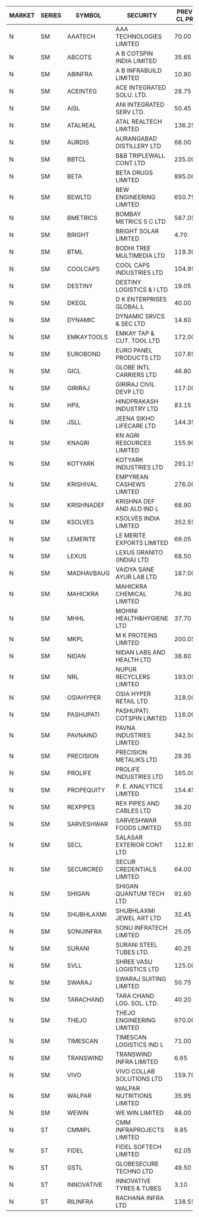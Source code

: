 


| MARKET | SERIES | SYMBOL | SECURITY | PREV CL PR | OPEN PRICE | HIGH PRICE | LOW PRICE | CLOSE PRICE | NET TRDVAL | NET TRDQTY | CORP IND | HI 52 WK | LO 52 WK |
| ----- | ----- | ----- | ----- | ----- | ----- | ----- | ----- | ----- | ----- | ----- | ----- | ----- | ----- |
| N | SM | AAATECH | AAA TECHNOLOGIES LIMITED | 70.00 | 69.00 | 69.00 | 69.00 | 69.00 | 207000.00 | 3000 |  | 78.00 | 44.00 |
| N | SM | ABCOTS | A B COTSPIN INDIA LIMITED | 35.65 | 34.15 | 34.15 | 34.15 | 34.15 | 136600.00 | 4000 |  | 61.35 | 34.15 |
| N | SM | ABINFRA | A B INFRABUILD LIMITED | 10.90 | 10.40 | 10.40 | 10.40 | 10.40 | 41600.00 | 4000 |  | 11.85 | 5.80 |
| N | SM | ACEINTEG | ACE INTEGRATED SOLU. LTD. | 28.75 | 30.15 | 30.15 | 27.40 | 27.40 | 1208700.00 | 40500 |  | 31.60 | 14.45 |
| N | SM | AISL | ANI INTEGRATED SERV LTD. | 50.45 | 47.95 | 49.85 | 47.95 | 47.95 | 174900.00 | 3600 |  | 72.45 | 31.55 |
| N | SM | ATALREAL | ATAL REALTECH LIMITED | 136.25 | 128.00 | 136.00 | 128.00 | 132.45 | 1054240.00 | 8000 |  | 188.40 | 37.00 |
| N | SM | AURDIS | AURANGABAD DISTILLERY LTD | 68.00 | 67.00 | 67.00 | 65.00 | 65.00 | 264000.00 | 4000 |  | 86.00 | 33.95 |
| N | SM | BBTCL | B&B TRIPLEWALL CONT LTD | 235.00 | 225.00 | 225.00 | 225.00 | 225.00 | 225000.00 | 1000 |  | 307.00 | 73.00 |
| N | SM | BETA | BETA DRUGS LIMITED | 895.00 | 835.20 | 873.90 | 835.20 | 862.50 | 2595420.00 | 3000 |  | 1024.40 | 279.50 |
| N | SM | BEWLTD | BEW ENGINEERING LIMITED | 650.75 | 660.00 | 660.00 | 640.00 | 641.35 | 1287037.50 | 2000 |  | 1187.20 | 228.15 |
| N | SM | BMETRICS | BOMBAY METRICS S C LTD | 587.05 | 587.05 | 587.05 | 558.00 | 565.00 | 2734860.00 | 4800 |  | 587.05 | 117.90 |
| N | SM | BRIGHT | BRIGHT SOLAR LIMITED | 4.70 | 4.70 | 4.70 | 4.50 | 4.60 | 68850.00 | 15000 |  | 10.55 | 4.45 |
| N | SM | BTML | BODHI TREE MULTIMEDIA LTD | 119.30 | 113.35 | 123.80 | 113.35 | 123.80 | 708240.00 | 6000 |  | 174.00 | 65.00 |
| N | SM | COOLCAPS | COOL CAPS INDUSTRIES LTD | 104.95 | 101.60 | 104.20 | 101.50 | 103.40 | 2155200.00 | 21000 |  | 108.00 | 41.50 |
| N | SM | DESTINY | DESTINY LOGISTICS & I LTD | 19.05 | 18.30 | 20.00 | 18.10 | 20.00 | 2515800.00 | 132000 |  | 20.00 | 8.05 |
| N | SM | DKEGL | D K ENTERPRISES GLOBAL L | 40.00 | 41.50 | 42.50 | 40.55 | 40.55 | 2117250.00 | 51000 |  | 72.60 | 34.70 |
| N | SM | DYNAMIC | DYNAMIC SRVCS & SEC LTD | 14.60 | 15.40 | 15.40 | 15.40 | 15.40 | 30800.00 | 2000 |  | 57.70 | 13.00 |
| N | SM | EMKAYTOOLS | EMKAY TAP & CUT. TOOL LTD | 172.00 | 180.60 | 180.60 | 180.60 | 180.60 | 108360.00 | 600 |  | 306.00 | 109.00 |
| N | SM | EUROBOND | EURO PANEL PRODUCTS LTD | 107.65 | 107.35 | 107.35 | 104.00 | 104.00 | 1265400.00 | 12000 |  | 147.65 | 72.05 |
| N | SM | GICL | GLOBE INTL CARRIERS LTD | 46.80 | 49.05 | 49.10 | 49.05 | 49.10 | 1840875.00 | 37500 |  | 49.10 | 17.15 |
| N | SM | GIRIRAJ | GIRIRAJ CIVIL DEVP LTD | 117.00 | 117.00 | 117.00 | 117.00 | 117.00 | 8002800.00 | 68400 |  | 129.10 | 71.25 |
| N | SM | HPIL | HINDPRAKASH INDUSTRY LTD | 83.15 | 79.00 | 79.00 | 79.00 | 79.00 | 948000.00 | 12000 |  | 93.90 | 45.40 |
| N | SM | JSLL | JEENA SIKHO LIFECARE LTD | 144.35 | 140.00 | 144.00 | 140.00 | 144.00 | 428000.00 | 3000 |  | 182.50 | 136.10 |
| N | SM | KNAGRI | KN AGRI RESOURCES LIMITED | 155.90 | 153.80 | 154.90 | 152.25 | 153.70 | 4427760.00 | 28800 |  | 261.00 | 144.00 |
| N | SM | KOTYARK | KOTYARK INDUSTRIES LTD | 291.15 | 287.80 | 287.80 | 266.30 | 270.20 | 6624160.00 | 24400 |  | 402.00 | 67.90 |
| N | SM | KRISHIVAL | EMPYREAN CASHEWS LIMITED | 276.00 | 262.55 | 265.00 | 262.20 | 265.00 | 3945900.00 | 15000 |  | 321.65 | 68.00 |
| N | SM | KRISHNADEF | KRISHNA DEF AND ALD IND L | 68.90 | 66.05 | 67.50 | 65.50 | 65.50 | 2786100.00 | 42000 |  | 118.35 | 65.50 |
| N | SM | KSOLVES | KSOLVES INDIA LIMITED | 352.55 | 341.00 | 351.60 | 341.00 | 346.25 | 5018520.00 | 14400 |  | 753.40 | 292.60 |
| N | SM | LEMERITE | LE MERITE EXPORTS LIMITED | 69.05 | 68.10 | 68.10 | 65.00 | 65.95 | 4145040.00 | 62400 |  | 77.20 | 65.00 |
| N | SM | LEXUS | LEXUS GRANITO (INDIA) LTD | 68.50 | 65.25 | 65.25 | 65.25 | 65.25 | 65250.00 | 1000 |  | 77.00 | 10.30 |
| N | SM | MADHAVBAUG | VAIDYA SANE AYUR LAB LTD | 187.00 | 186.90 | 186.90 | 177.65 | 177.65 | 1151760.00 | 6400 |  | 249.40 | 133.25 |
| N | SM | MAHICKRA | MAHICKRA CHEMICAL LIMITED | 76.80 | 71.10 | 71.10 | 70.50 | 70.50 | 212400.00 | 3000 |  | 96.50 | 61.25 |
| N | SM | MHHL | MOHINI HEALTH&HYGIENE LTD | 37.70 | 36.95 | 40.70 | 33.95 | 40.45 | 4425300.00 | 120000 |  | 47.40 | 19.15 |
| N | SM | MKPL | M K PROTEINS LIMITED | 200.05 | 205.00 | 205.00 | 200.00 | 200.00 | 810000.00 | 4000 |  | 215.00 | 81.00 |
| N | SM | NIDAN | NIDAN LABS AND HEALTH LTD | 38.60 | 38.00 | 38.85 | 37.00 | 37.00 | 646150.00 | 17000 |  | 70.70 | 32.20 |
| N | SM | NRL | NUPUR RECYCLERS LIMITED | 193.05 | 188.00 | 194.00 | 185.00 | 190.60 | 11092510.00 | 58300 |  | 316.05 | 124.20 |
| N | SM | OSIAHYPER | OSIA HYPER RETAIL LTD | 318.00 | 290.05 | 311.50 | 290.00 | 300.00 | 956720.00 | 3200 |  | 397.00 | 152.10 |
| N | SM | PASHUPATI | PASHUPATI COTSPIN LIMITED | 116.00 | 109.00 | 111.55 | 104.35 | 109.50 | 3873920.00 | 35200 |  | 170.00 | 60.20 |
| N | SM | PAVNAIND | PAVNA INDUSTRIES LIMITED | 342.50 | 345.00 | 345.00 | 333.00 | 333.00 | 542400.00 | 1600 |  | 345.00 | 165.15 |
| N | SM | PRECISION | PRECISION METALIKS LTD | 29.35 | 28.50 | 28.50 | 27.50 | 27.90 | 277900.00 | 10000 |  | 55.95 | 27.50 |
| N | SM | PROLIFE | PROLIFE INDUSTRIES LTD | 165.00 | 156.75 | 156.75 | 156.75 | 156.75 | 940500.00 | 6000 |  | 191.40 | 84.35 |
| N | SM | PROPEQUITY | P. E. ANALYTICS LIMITED | 154.45 | 152.60 | 152.60 | 152.00 | 152.00 | 730320.00 | 4800 |  | 204.10 | 141.00 |
| N | SM | REXPIPES | REX PIPES AND CABLES LTD | 38.20 | 36.30 | 36.30 | 36.30 | 36.30 | 580800.00 | 16000 |  | 64.35 | 26.00 |
| N | SM | SARVESHWAR | SARVESHWAR FOODS LIMITED | 55.00 | 52.25 | 52.25 | 52.25 | 52.25 | 83600.00 | 1600 |  | 67.65 | 17.10 |
| N | SM | SECL | SALASAR EXTERIOR CONT LTD | 112.85 | 107.25 | 118.45 | 107.25 | 118.45 | 2021800.00 | 18000 |  | 143.00 | 19.50 |
| N | SM | SECURCRED | SECUR CREDENTIALS LIMITED | 64.00 | 61.00 | 61.00 | 60.80 | 60.80 | 230139.00 | 3780 |  | 145.00 | 17.50 |
| N | SM | SHIGAN | SHIGAN QUANTUM TECH LTD | 91.60 | 86.50 | 87.15 | 85.00 | 85.35 | 2327850.00 | 27000 |  | 140.00 | 85.00 |
| N | SM | SHUBHLAXMI | SHUBHLAXMI JEWEL ART LTD | 32.45 | 30.85 | 30.85 | 30.85 | 30.85 | 215950.00 | 7000 |  | 41.65 | 11.20 |
| N | SM | SONUINFRA | SONU INFRATECH LIMITED | 25.05 | 27.00 | 30.05 | 26.25 | 30.05 | 5153100.00 | 180000 |  | 30.05 | 19.80 |
| N | SM | SURANI | SURANI STEEL TUBES LTD. | 40.25 | 40.40 | 40.40 | 38.25 | 38.25 | 157300.00 | 4000 |  | 49.55 | 19.00 |
| N | SM | SVLL | SHREE VASU LOGISTICS LTD | 125.00 | 124.00 | 124.00 | 124.00 | 124.00 | 124000.00 | 1000 |  | 125.00 | 90.00 |
| N | SM | SWARAJ | SWARAJ SUITING LIMITED | 50.75 | 46.10 | 50.20 | 46.10 | 50.20 | 788500.00 | 16000 |  | 86.00 | 46.10 |
| N | SM | TARACHAND | TARA CHAND LOG. SOL. LTD. | 40.20 | 42.75 | 42.75 | 42.75 | 42.75 | 85500.00 | 2000 |  | 66.00 | 33.00 |
| N | SM | THEJO | THEJO ENGINEERING LIMITED | 970.00 | 901.00 | 949.80 | 900.50 | 937.90 | 1388242.50 | 1500 |  | 3950.00 | 826.00 |
| N | SM | TIMESCAN | TIMESCAN LOGISTICS IND L | 71.00 | 69.40 | 69.40 | 69.40 | 69.40 | 138800.00 | 2000 |  | 161.15 | 69.40 |
| N | SM | TRANSWIND | TRANSWIND INFRA LIMITED | 6.65 | 6.95 | 6.95 | 6.95 | 6.95 | 27800.00 | 4000 |  | 11.95 | 3.80 |
| N | SM | VIVO | VIVO COLLAB SOLUTIONS LTD | 159.70 | 159.00 | 159.00 | 155.00 | 155.55 | 1000880.00 | 6400 |  | 369.80 | 145.00 |
| N | SM | WALPAR | WALPAR NUTRITIONS LIMITED | 35.95 | 34.20 | 34.20 | 34.20 | 34.20 | 136800.00 | 4000 |  | 51.50 | 25.50 |
| N | SM | WEWIN | WE WIN LIMITED | 48.00 | 45.60 | 48.00 | 45.60 | 47.45 | 421500.00 | 9000 |  | 57.55 | 13.05 |
| N | ST | CMMIPL | CMM INFRAPROJECTS LIMITED | 9.85 | 10.15 | 10.30 | 10.15 | 10.30 | 4663950.00 | 453000 |  | 38.00 | 6.20 |
| N | ST | FIDEL | FIDEL SOFTECH LIMITED | 62.05 | 58.95 | 64.40 | 58.95 | 59.80 | 63800700.00 | 1065000 |  | 64.40 | 58.95 |
| N | ST | GSTL | GLOBESECURE TECHNO LTD | 49.50 | 49.80 | 51.95 | 49.80 | 51.95 | 4317200.00 | 84000 |  | 51.95 | 34.70 |
| N | ST | INNOVATIVE | INNOVATIVE TYRES & TUBES | 3.10 | 3.25 | 3.25 | 2.95 | 2.95 | 236700.00 | 78000 |  | 40.00 | 2.95 |
| N | ST | RILINFRA | RACHANA INFRA LTD | 138.55 | 138.65 | 140.00 | 138.65 | 139.10 | 73064950.00 | 525000 |  | 140.00 | 138.00 |



